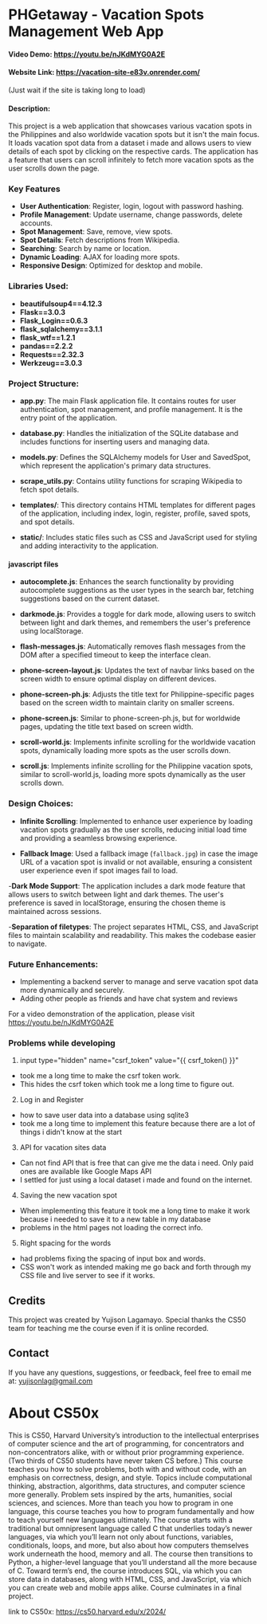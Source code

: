 # PHGetaway - Vacation Spots Management Web App

#### Video Demo:  https://youtu.be/nJKdMYG0A2E
#### Website Link: https://vacation-site-e83v.onrender.com/
(Just wait if the site is taking long to load)

#### Description:
This project is a web application that showcases various vacation spots in the Philippines and also worldwide vacation spots but it isn't the main focus. It loads vacation spot data from a dataset i made and allows users to view details of each spot by clicking on the respective cards. The application has a feature that users can scroll infinitely to fetch more vacation spots as the user scrolls down the page.


### Key Features

- **User Authentication**: Register, login, logout with password hashing.
- **Profile Management**: Update username, change passwords, delete accounts.
- **Spot Management**: Save, remove, view spots.
- **Spot Details**: Fetch descriptions from Wikipedia.
- **Searching**: Search by name or location.
- **Dynamic Loading**: AJAX for loading more spots.
- **Responsive Design**: Optimized for desktop and mobile.


### Libraries Used:
- **beautifulsoup4==4.12.3**
- **Flask==3.0.3**
- **Flask_Login==0.6.3**
- **flask_sqlalchemy==3.1.1**
- **flask_wtf==1.2.1**
- **pandas==2.2.2**
- **Requests==2.32.3**
- **Werkzeug==3.0.3**


### Project Structure:

- **app.py**: The main Flask application file. It contains routes for user authentication, spot management, and profile management. It is the entry point of the application.

- **database.py**: Handles the initialization of the SQLite database and includes functions for inserting users and managing data.

- **models.py**: Defines the SQLAlchemy models for User and SavedSpot, which represent the application's primary data structures.

- **scrape_utils.py**: Contains utility functions for scraping Wikipedia to fetch spot details.

- **templates/**: This directory contains HTML templates for different pages of the application, including index, login, register, profile, saved spots, and spot details.

- **static/**: Includes static files such as CSS and JavaScript used for styling and adding interactivity to the application.

#### javascript files
- **autocomplete.js**: Enhances the search functionality by providing autocomplete suggestions as the user types in the search bar, fetching suggestions based on the current dataset.

- **darkmode.js**: Provides a toggle for dark mode, allowing users to switch between light and dark themes, and remembers the user's preference using localStorage.

- **flash-messages.js**: Automatically removes flash messages from the DOM after a specified timeout to keep the interface clean.

- **phone-screen-layout.js**: Updates the text of navbar links based on the screen width to ensure optimal display on different devices.

- **phone-screen-ph.js**: Adjusts the title text for Philippine-specific pages based on the screen width to maintain clarity on smaller screens.

- **phone-screen.js**: Similar to phone-screen-ph.js, but for worldwide pages, updating the title text based on screen width.

- **scroll-world.js**: Implements infinite scrolling for the worldwide vacation spots, dynamically loading more spots as the user scrolls down.

- **scroll.js**: Implements infinite scrolling for the Philippine vacation spots, similar to scroll-world.js, loading more spots dynamically as the user scrolls down.
### Design Choices:

- **Infinite Scrolling**: Implemented to enhance user experience by loading vacation spots gradually as the user scrolls, reducing initial load time and providing a seamless browsing experience.

- **Fallback Image**: Used a fallback image (`fallback.jpg`) in case the image URL of a vacation spot is invalid or not available, ensuring a consistent user experience even if spot images fail to load.

-**Dark Mode Support**: The application includes a dark mode feature that allows users to switch between light and dark themes. The user's preference is saved in localStorage, ensuring the chosen theme is maintained across sessions.

-**Separation of filetypes**: The project separates HTML, CSS, and JavaScript files to maintain scalability and readability. This makes the codebase easier to navigate.



### Future Enhancements:

- Implementing a backend server to manage and serve vacation spot data more dynamically and securely.
- Adding other people as friends and have chat system and reviews


For a video demonstration of the application, please visit https://youtu.be/nJKdMYG0A2E

### Problems while developing
1. input type="hidden" name="csrf_token" value="{{ csrf_token() }}"
- took me a long time to make the csrf token work. 
- This hides the csrf token which took me a long time to figure out.

2. Log in and Register
- how to save user data into a database using sqlite3
- took me a long time to implement this feature because there are a lot of things i didn't know at the start

3. API for vacation sites data
- Can not find API that is free that can give me the data i need. Only paid ones are available like Google Maps API
- I settled for just using a local dataset i made and found on the internet.

4. Saving the new vacation spot
- When implementing this feature it took me a long time to make it work because i needed to save it to a new table in my database
- problems in the html pages not loading the correct info.

5. Right spacing for the words
- had problems fixing the spacing of input box and words. 
- CSS won't work as intended making me go back and forth through my CSS file and live server to see if it works.

## Credits

This project was created by Yujison Lagamayo. Special thanks the CS50 team for teaching me the course even if it is online recorded.

## Contact

If you have any questions, suggestions, or feedback, feel free to email me at: yujisonlag@gmail.com 

# About CS50x
This is CS50, Harvard University’s introduction to the intellectual enterprises of computer science and the art of programming, for concentrators and non-concentrators alike, with or without prior programming experience. (Two thirds of CS50 students have never taken CS before.) This course teaches you how to solve problems, both with and without code, with an emphasis on correctness, design, and style. Topics include computational thinking, abstraction, algorithms, data structures, and computer science more generally. Problem sets inspired by the arts, humanities, social sciences, and sciences. More than teach you how to program in one language, this course teaches you how to program fundamentally and how to teach yourself new languages ultimately. The course starts with a traditional but omnipresent language called C that underlies today’s newer languages, via which you’ll learn not only about functions, variables, conditionals, loops, and more, but also about how computers themselves work underneath the hood, memory and all. The course then transitions to Python, a higher-level language that you’ll understand all the more because of C. Toward term’s end, the course introduces SQL, via which you can store data in databases, along with HTML, CSS, and JavaScript, via which you can create web and mobile apps alike. Course culminates in a final project.

link to CS50x: https://cs50.harvard.edu/x/2024/
